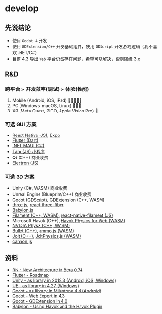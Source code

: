 # develop

## 先说结论

- 使用 `Godot 4` 开发
- 使用 `GDExtension/C++` 开发基础组件，使用 `GDScript` 开发游戏逻辑（我不喜欢 .NET/C#）
- 目前 4.3 导出 `Web` 平台仍然存在问题，希望可以解决，否则降级 3.x

## R&D

### 跨平台 > 开发效率(调试) > 体验(性能)

1. Mobile (Android, iOS, iPad) 🌟🌟🌟🌟🌟
2. PC (Windows, macOS, Linux) 🌟🌟🌟
3. XR (Meta Quest, PICO, Apple Vision Pro) 🌟

### 可选 GUI 方案

- [React Native (JS)](https://github.com/facebook/react-native.git), [Expo](https://github.com/expo/expo.git)
- [Flutter (Dart)](https://github.com/flutter/flutter.git)
- [.NET MAUI (C#)](https://github.com/dotnet/maui.git)
- [Taro (JS) 小程序](https://github.com/NervJS/taro.git)
- Qt (C++) 商业收费
- [Electron (JS)](https://github.com/electron/electron.git)

### 可选 3D 方案

- Unity (C#, WASM) 商业收费
- Unreal Engine (Blueprint/C++) 商业收费
- [Godot (GDScript)](https://github.com/godotengine/godot.git), [GDExtension (C++, WASM)](https://github.com/godotengine/godot-cpp.git)
- [three.js](https://github.com/mrdoob/three.js.git), [react-three-fiber](https://github.com/pmndrs/react-three-fiber.git)
- [Babylon.js](https://github.com/BabylonJS/Babylon.js.git)
- [Filament (C++, WASM)](https://github.com/google/filament), [react-native-filament (JS)](https://github.com/margelo/react-native-filament.git)
- Microsoft Havok (C++), [Havok Physics for Web (WASM)](https://github.com/BabylonJS/havok.git)
- [NVIDIA PhysX (C++, WASM)](https://github.com/NVIDIA-Omniverse/PhysX.git)
- [Bullet (C++)](https://github.com/bulletphysics/bullet3.git), [ammo.js (WASM)](https://github.com/kripken/ammo.js.git)
- [Jolt (C++)](https://github.com/jrouwe/JoltPhysics.git), [JoltPhysics.js (WASM)](https://github.com/jrouwe/JoltPhysics.js.git)
- [cannon.js](https://github.com/pmndrs/cannon-es.git)

## 资料

- [RN - New Architecture in Beta 0.74](https://reactnative.dev/docs/next/the-new-architecture/landing-page)
- [Flutter - Roadmap](https://github.com/flutter/flutter/blob/master/docs/roadmap/Roadmap.md)
- [Unity - as library in 2019.3 (Android, iOS, Windows)](https://docs.unity3d.com/Manual/UnityasaLibrary.html)
- [UE - as library in 4.27 (Windows)](https://forums.unrealengine.com/t/ue-4-27-preview-ue-as-a-lib/484701)
- [Godot - as library in Milestone 4.4 (Android)](https://github.com/godotengine/godot/pull/90510)
- [Godot - Web Export in 4.3](https://godotengine.org/article/progress-report-web-export-in-4-3/)
- [Godot - GDExtension in 4.0](https://godotengine.org/article/introducing-gd-extensions/)
- [Babylon - Using Havok and the Havok Plugin](https://doc.babylonjs.com/features/featuresDeepDive/physics/havokPlugin)
